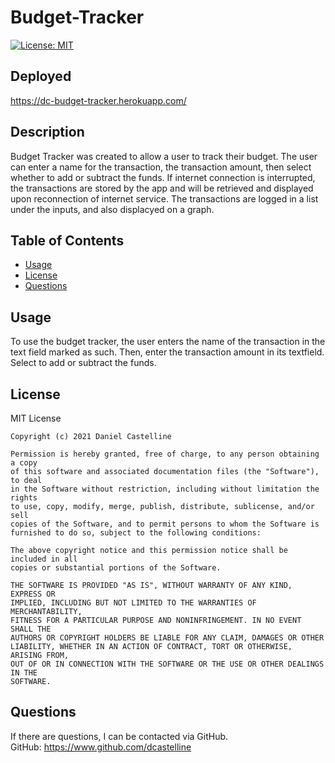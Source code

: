 # Budget-Tracker
  [![License: MIT](https://img.shields.io/badge/License-MIT-yellow.svg)](https://opensource.org/licenses/MIT)
  
  ## Deployed
  https://dc-budget-tracker.herokuapp.com/

  ## Description
  Budget Tracker was created to allow a user to track their budget.  The user can enter a name for the transaction, the transaction amount, then select whether to add or subtract the funds.  If internet connection is interrupted, the transactions are stored by the app and will be retrieved and displayed upon reconnection of internet service.  The transactions are logged in a list under the inputs, and also displacyed on a graph.

  ## Table of Contents
  - [Usage](#usage)
  - [License](#license)
  - [Questions](#questions)

  ## Usage
  To use the budget tracker, the user enters the name of the transaction in the text field marked as such.  Then, enter the transaction amount in its textfield.  Select to add or subtract the funds.

  ## License
  MIT License

    Copyright (c) 2021 Daniel Castelline
    
    Permission is hereby granted, free of charge, to any person obtaining a copy
    of this software and associated documentation files (the "Software"), to deal
    in the Software without restriction, including without limitation the rights
    to use, copy, modify, merge, publish, distribute, sublicense, and/or sell
    copies of the Software, and to permit persons to whom the Software is
    furnished to do so, subject to the following conditions:
    
    The above copyright notice and this permission notice shall be included in all
    copies or substantial portions of the Software.
    
    THE SOFTWARE IS PROVIDED "AS IS", WITHOUT WARRANTY OF ANY KIND, EXPRESS OR
    IMPLIED, INCLUDING BUT NOT LIMITED TO THE WARRANTIES OF MERCHANTABILITY,
    FITNESS FOR A PARTICULAR PURPOSE AND NONINFRINGEMENT. IN NO EVENT SHALL THE
    AUTHORS OR COPYRIGHT HOLDERS BE LIABLE FOR ANY CLAIM, DAMAGES OR OTHER
    LIABILITY, WHETHER IN AN ACTION OF CONTRACT, TORT OR OTHERWISE, ARISING FROM,
    OUT OF OR IN CONNECTION WITH THE SOFTWARE OR THE USE OR OTHER DEALINGS IN THE
    SOFTWARE.

  ## Questions
  If there are questions, I can be contacted via GitHub.<br>
  GitHub: https://www.github.com/dcastelline<br>  
